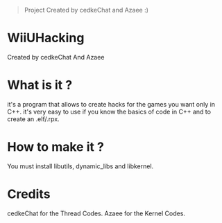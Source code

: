 > Project Created by cedkeChat and Azaee :)

# WiiUHacking
Created by cedkeChat And Azaee

# What is it ?
it's a program that allows to create hacks for the games you want only in C++.
it's very easy to use if you know the basics of code in C++ and to create an .elf/.rpx.

# How to make it ?
You must install libutils, dynamic_libs and libkernel.

# Credits
cedkeChat for the Thread Codes.
Azaee for the Kernel Codes.
